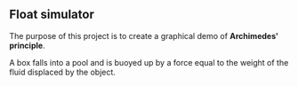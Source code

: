 ## Float simulator

The purpose of this project is to create a graphical demo of **Archimedes' principle**.

A box falls into a pool and is buoyed up by a force equal to the weight of the fluid displaced by the object.
